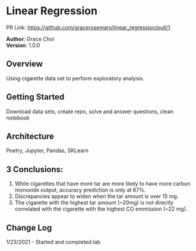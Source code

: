 # Linear Regression

PR Link: https://github.com/gracerosemary/linear_regression/pull/1

**Author**: Grace Choi  
**Version**: 1.0.0 

## Overview
Using cigarette data set to perform exploratory analysis.

## Getting Started
Download data sets, create repo, solve and answer questions, clean notebook

## Architecture
Poetry, Jupyter, Pandas, SKLearn

## 3 Conclusions:
1. While cigarettes that have more tar are more likely to have more carbon monoxide output, accuracy prediction is only at 67%.   
2. Discrepancies appear to widen when the tar amount is over 15 mg.  
3. The cigarette with the highest tar amount (~20mg) is not directly correlated with the cigarette with the highest CO emmission (~22 mg).   

## Change Log
1/23/2021 - Started and completed lab